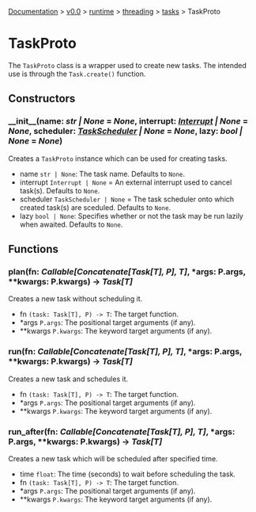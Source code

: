 [Documentation](/docs/documentation.md) >
 [v0.0](/docs/0.0/version.md) >
  [runtime](/docs/0.0/runtime/module.md) >
   [threading](/docs/0.0/runtime/threading/module.md) >
    [tasks](/docs/0.0/runtime/threading/tasks/module.md) >
     TaskProto

# TaskProto

The `TaskProto` class is a wrapper used to create new tasks. The intended use is through the `Task.create()` function.

## Constructors

### \_\_init\_\_(name: _str | None_ = _None_, interrupt: _[Interrupt](interrupt.md) | None_ = _None_, scheduler: _[TaskScheduler](schedulers/task_scheduler.md) | None_ = _None_, lazy: _bool | None_ = _None_)

Creates a `TaskProto` instance which can be used for creating tasks.

- name `str | None`: The task name. Defaults to `None`.
- interrupt `Interrupt | None` = An external interrupt used to cancel task(s). Defaults to `None`.
- scheduler `TaskScheduler | None` = The task scheduler onto which created task(s) are sceduled. Defaults to `None`.
- lazy `bool | None`: Specifies whether or not the task may be run lazily when awaited. Defaults to `None`.

## Functions

### plan(fn: _Callable[Concatenate[Task[T], P], T]_, *args: P.args, **kwargs: P.kwargs) -> _Task[T]_

Creates a new task without scheduling it.

- fn `(task: Task[T], P) -> T`: The target function.
- *args `P.args`: The positional target arguments (if any).
- **kwargs `P.kwargs`: The keyword target arguments (if any).

### run(fn: _Callable[Concatenate[Task[T], P], T]_, *args: P.args, **kwargs: P.kwargs) -> _Task[T]_

Creates a new task and schedules it.

- fn `(task: Task[T], P) -> T`: The target function.
- *args `P.args`: The positional target arguments (if any).
- **kwargs `P.kwargs`: The keyword target arguments (if any).

### run_after(fn: _Callable[Concatenate[Task[T], P], T]_, *args: P.args, **kwargs: P.kwargs) -> _Task[T]_

Creates a new task which will be scheduled after specified time.

- time `float`: The time (seconds) to wait before scheduling the task.
- fn `(task: Task[T], P) -> T`: The target function.
- *args `P.args`: The positional target arguments (if any).
- **kwargs `P.kwargs`: The keyword target arguments (if any).